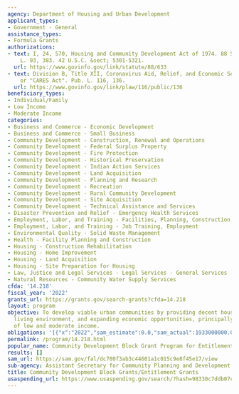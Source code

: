 ```yaml
---
agency: Department of Housing and Urban Development
applicant_types:
- Government - General
assistance_types:
- Formula Grants
authorizations:
- text: I, 24, 570, Housing and Community Development Act of 1974. 88 Stat. 633. Pub.
    L. 93, 383. 42 U.S.C. &sect; 5301-5321.
  url: https://www.govinfo.gov/link/statute/88/633
- text: Division B, Title XII, Coronavirus Aid, Relief, and Economic Security Act
    or "CARES Act". Pub. L. 116, 136.
  url: https://www.govinfo.gov/link/plaw/116/public/136
beneficiary_types:
- Individual/Family
- Low Income
- Moderate Income
categories:
- Business and Commerce - Economic Development
- Business and Commerce - Small Business
- Community Development - Construction, Renewal and Operations
- Community Development - Federal Surplus Property
- Community Development - Fire Protection
- Community Development - Historical Preservation
- Community Development - Indian Action Services
- Community Development - Land Acquisition
- Community Development - Planning and Research
- Community Development - Recreation
- Community Development - Rural Community Development
- Community Development - Site Acquisition
- Community Development - Technical Assistance and Services
- Disaster Prevention and Relief - Emergency Health Services
- Employment, Labor, and Training - Facilities, Planning, Construction, and Equipment
- Employment, Labor, and Training - Job Training, Employment
- Environmental Quality - Solid Waste Management
- Health - Facility Planning and Construction
- Housing - Construction Rehabilitation
- Housing - Home Improvement
- Housing - Land Acquisition
- Housing - Site Preparation for Housing
- Law, Justice and Legal Services - Legal Services - General Services
- Natural Resources - Community Water Supply Services
cfda: '14.218'
fiscal_year: '2022'
grants_url: https://grants.gov/search-grants?cfda=14.218
layout: program
objective: To develop viable urban communities by providing decent housing, a suitable
  living environment, and expanding economic opportunities, principally for persons
  of low and moderate income.
obligations: '[{"x":"2022","sam_estimate":0.0,"sam_actual":1933000000.0,"usa_spending_actual":1908432761.61},{"x":"2023","sam_estimate":2251000000.0,"sam_actual":0.0,"usa_spending_actual":2768786400.36},{"x":"2024","sam_estimate":2461000000.0,"sam_actual":0.0,"usa_spending_actual":1976861217.61}]'
permalink: /program/14.218.html
popular_name: Community Development Block Grant Program for Entitlement Communities.
results: []
sam_url: https://sam.gov/fal/dc780f3ab3c44601a1c015c9e8f45e17/view
sub-agency: Assistant Secretary for Community Planning and Development
title: Community Development Block Grants/Entitlement Grants
usaspending_url: https://www.usaspending.gov/search/?hash=98330c7ddb07ca23b1a6d0b60b32f84c
---
```

